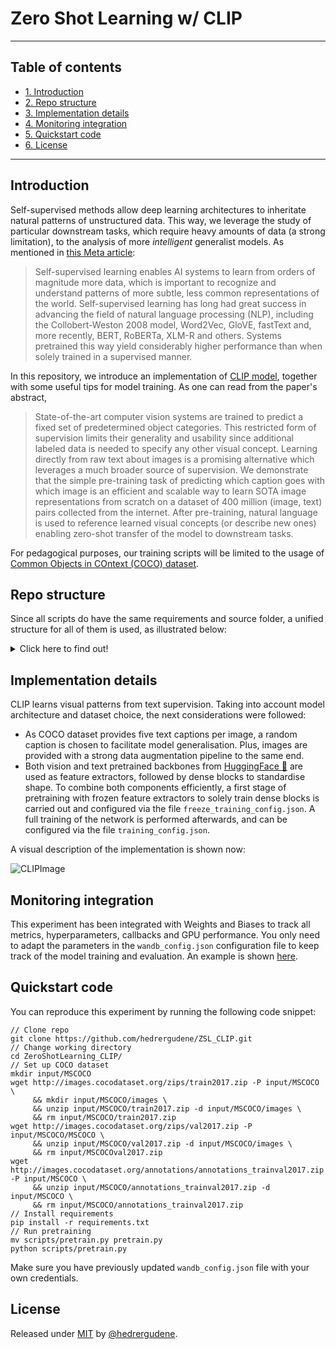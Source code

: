# Zero Shot Learning w/ CLIP

---
## Table of contents
- [1. Introduction](#introduction)
- [2. Repo structure](#repo-structure)
- [3. Implementation details](#implementation-details)
- [4. Monitoring integration](#monitoring-integration)
- [5. Quickstart code](#quickstart-code)
- [6. License](#license)
---

## Introduction
Self-supervised methods allow deep learning architectures to inheritate natural patterns of unstructured data. This way, we leverage the study of particular downstream tasks, which require heavy amounts of data (a strong limitation), to the analysis of more *intelligent* generalist models. As mentioned in [this Meta article](https://ai.facebook.com/blog/self-supervised-learning-the-dark-matter-of-intelligence/):

> Self-supervised learning enables AI systems to learn from orders of magnitude more data, which is important to recognize and understand patterns of more subtle, less common representations of the world. Self-supervised learning has long had great success in advancing the field of natural language processing (NLP), including the 
Collobert-Weston 2008 model, Word2Vec, GloVE, fastText and, more recently, BERT, RoBERTa, XLM-R and others. Systems pretrained this way yield considerably higher performance than when solely trained in a supervised manner.

In this repository, we introduce an implementation of [CLIP model](https://openai.com/blog/clip/), together with some useful tips for model training. As one can read from the paper's abstract,

> State-of-the-art computer vision systems are trained to predict a fixed set of predetermined object categories. This restricted form of supervision limits their generality and usability since additional labeled data is needed to specify any other visual concept. Learning directly from raw text about images is a promising alternative which leverages a much broader source of supervision. We demonstrate that the simple pre-training task of predicting which caption goes with which image is an efficient and scalable way to learn SOTA image representations from scratch on a dataset of 400 million (image, text) pairs collected from the internet. After pre-training, natural language is used to reference learned visual concepts (or describe new ones) enabling zero-shot transfer of the model to downstream tasks.

For pedagogical purposes, our training scripts will be limited to the usage of [Common Objects in COntext (COCO) dataset](https://cocodataset.org/#home). 


## Repo structure

Since all scripts do have the same requirements and source folder, a unified structure for all of them is used, as illustrated below:

<details>
<summary>
Click here to find out!
</summary>

    ├── input                        # Configuration files, datasets,...
    │   ├── model_config.json        # Configuration file for model architecture
    │   ├── training_config.json     # Configuration file for training (batch_size, learning_rate,...)
    │   └── wandb_config.json        # Credentials for Weights and Biases API usage
    │
    ├── scripts                      # Building blocks of the repo
    │   ├── pretrain.py              # Pretraining, including both freeze and unfreeze backbones
    │   └── inference_demo.py        # StreamLit application built with OpenAI pretrained CLIP model (WIP)
    │
    ├── src                          # Main methods to build scripts code
    │   ├── callbacks.py             # Contains W&B logging
    │   ├── dataset.py               # Method that structures and transforms data
    │   ├── fitter.py                # Training, validation and storing loop wrapper
    │   ├── loss.py                  # Custom function to meet our needs during training
    │   ├── model.py                 # Core script containing the architecture of the model
    │   ├── setup.py                 # Helper methods to shorten main script length and make it more readable
    │   └── utils.py                 # Helper methods to control reproducibility
    │
    └── requirements.txt             # Libraries to be used and their versions
</details>



## Implementation details

CLIP learns visual patterns from text supervision. Taking into account model architecture and dataset choice, the next considerations were followed:

* As COCO dataset provides five text captions per image, a random caption is chosen to facilitate model generalisation. Plus, images are provided with a strong data augmentation pipeline to the same end.
* Both vision and text pretrained backbones from [HuggingFace :hugs:](https://huggingface.co/) are used as feature extractors, followed by dense blocks to standardise shape. To combine both components efficiently, a first stage of pretraining with frozen feature extractors to solely train dense blocks is carried out and configured via the file `freeze_training_config.json`. A full training of the network is performed afterwards, and can be configured via the file `training_config.json`.

A visual description of the implementation is shown now:

![CLIPImage](https://github.com/openai/CLIP/blob/main/CLIP.png)


## Monitoring integration
This experiment has been integrated with Weights and Biases to track all metrics, hyperparameters, callbacks and GPU performance. You only need to adapt the parameters in the `wandb_config.json` configuration file to keep track of the model training and evaluation. An example is shown [here](https://wandb.ai/azm630/ZSL_CLIP).

## Quickstart code
You can reproduce this experiment by running the following code snippet:

```console
// Clone repo
git clone https://github.com/hedrergudene/ZSL_CLIP.git
// Change working directory
cd ZeroShotLearning_CLIP/
// Set up COCO dataset
mkdir input/MSCOCO
wget http://images.cocodataset.org/zips/train2017.zip -P input/MSCOCO \
     && mkdir input/MSCOCO/images \
     && unzip input/MSCOCO/train2017.zip -d input/MSCOCO/images \
     && rm input/MSCOCO/train2017.zip
wget http://images.cocodataset.org/zips/val2017.zip -P input/MSCOCO/MSCOCO \
     && unzip input/MSCOCO/val2017.zip -d input/MSCOCO/images \
     && rm input/MSCOCOval2017.zip
wget http://images.cocodataset.org/annotations/annotations_trainval2017.zip -P input/MSCOCO \
     && unzip input/MSCOCO/annotations_trainval2017.zip -d input/MSCOCO \
     && rm input/MSCOCO/annotations_trainval2017.zip
// Install requirements
pip install -r requirements.txt
// Run pretraining
mv scripts/pretrain.py pretrain.py
python scripts/pretrain.py
```

Make sure you have previously updated `wandb_config.json` file with your own credentials.

## License
Released under [MIT](/LICENSE) by [@hedrergudene](https://github.com/hedrergudene).
